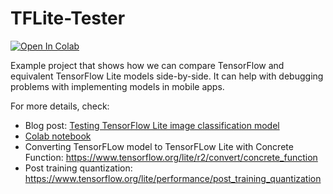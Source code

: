 # TFLite-Tester

[![Open In Colab](https://colab.research.google.com/assets/colab-badge.svg)](https://colab.research.google.com/github/frogermcs/TFLite-Tester/blob/master/notebooks/Testing_TFLite_model.ipynb)

Example project that shows how we can compare TensorFlow and equivalent TensorFlow Lite models side-by-side. It can help with debugging problems with implementing models in mobile apps.

For more details, check:

- Blog post: [Testing TensorFlow Lite image classification model](https://thinkmobile.dev/testing-tensorflow-lite-image-classification-model/)
- [Colab notebook](https://colab.research.google.com/github/frogermcs/TFLite-Tester/blob/master/notebooks/Testing_TFLite_model.ipynb)
- Converting TensorFLow model to TensorFLow Lite with Concrete Function: https://www.tensorflow.org/lite/r2/convert/concrete_function
- Post training quantization: https://www.tensorflow.org/lite/performance/post_training_quantization
